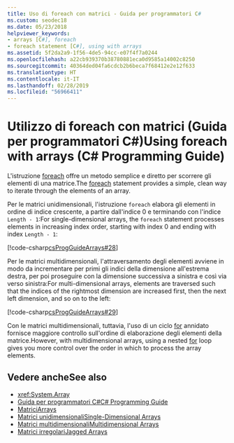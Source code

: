 ```yaml
---
title: Uso di foreach con matrici - Guida per programmatori C#
ms.custom: seodec18
ms.date: 05/23/2018
helpviewer_keywords:
- arrays [C#], foreach
- foreach statement [C#], using with arrays
ms.assetid: 5f2da2a9-1f56-4de5-94cc-e07f4f7a0244
ms.openlocfilehash: a22cb939370b38780881eca0d9585a14002c8250
ms.sourcegitcommit: 40364ded04fa6cdcb2b6beca7f68412e2e12f633
ms.translationtype: HT
ms.contentlocale: it-IT
ms.lasthandoff: 02/28/2019
ms.locfileid: "56966411"
---
```

# <a name="using-foreach-with-arrays-c-programming-guide"></a><span data-ttu-id="cc5d0-102">Utilizzo di foreach con matrici (Guida per programmatori C#)</span><span class="sxs-lookup"><span data-stu-id="cc5d0-102">Using foreach with arrays (C# Programming Guide)</span></span>

<span data-ttu-id="cc5d0-103">L'istruzione [foreach](../../language-reference/keywords/foreach-in.md) offre un metodo semplice e diretto per scorrere gli elementi di una matrice.</span><span class="sxs-lookup"><span data-stu-id="cc5d0-103">The [foreach](../../language-reference/keywords/foreach-in.md) statement provides a simple, clean way to iterate through the elements of an array.</span></span>

<span data-ttu-id="cc5d0-104">Per le matrici unidimensionali, l'istruzione `foreach` elabora gli elementi in ordine di indice crescente, a partire dall'indice 0 e terminando con l'indice `Length - 1`:</span><span class="sxs-lookup"><span data-stu-id="cc5d0-104">For single-dimensional arrays, the `foreach` statement processes elements in increasing index order, starting with index 0 and ending with index `Length - 1`:</span></span>

 [!code-csharp[csProgGuideArrays#28](~/samples/snippets/csharp/VS_Snippets_VBCSharp/csProgGuideArrays/CS/Arrays.cs#28)]

<span data-ttu-id="cc5d0-105">Per le matrici multidimensionali, l'attraversamento degli elementi avviene in modo da incrementare per primi gli indici della dimensione all'estrema destra, per poi proseguire con la dimensione successiva a sinistra e così via verso sinistra:</span><span class="sxs-lookup"><span data-stu-id="cc5d0-105">For multi-dimensional arrays, elements are traversed such that the indices of the rightmost dimension are increased first, then the next left dimension, and so on to the left:</span></span>

 [!code-csharp[csProgGuideArrays#29](~/samples/snippets/csharp/VS_Snippets_VBCSharp/csProgGuideArrays/CS/Arrays.cs#29)]

<span data-ttu-id="cc5d0-106">Con le matrici multidimensionali, tuttavia, l'uso di un ciclo [for](../../language-reference/keywords/for.md) annidato fornisce maggiore controllo sull'ordine di elaborazione degli elementi della matrice.</span><span class="sxs-lookup"><span data-stu-id="cc5d0-106">However, with multidimensional arrays, using a nested [for](../../language-reference/keywords/for.md) loop gives you more control over the order in which to process the array elements.</span></span>

## <a name="see-also"></a><span data-ttu-id="cc5d0-107">Vedere anche</span><span class="sxs-lookup"><span data-stu-id="cc5d0-107">See also</span></span>

- <xref:System.Array>
- [<span data-ttu-id="cc5d0-108">Guida per programmatori C#</span><span class="sxs-lookup"><span data-stu-id="cc5d0-108">C# Programming Guide</span></span>](../index.md)
- [<span data-ttu-id="cc5d0-109">Matrici</span><span class="sxs-lookup"><span data-stu-id="cc5d0-109">Arrays</span></span>](index.md)
- [<span data-ttu-id="cc5d0-110">Matrici unidimensionali</span><span class="sxs-lookup"><span data-stu-id="cc5d0-110">Single-Dimensional Arrays</span></span>](single-dimensional-arrays.md)
- [<span data-ttu-id="cc5d0-111">Matrici multidimensionali</span><span class="sxs-lookup"><span data-stu-id="cc5d0-111">Multidimensional Arrays</span></span>](multidimensional-arrays.md)
- [<span data-ttu-id="cc5d0-112">Matrici irregolari</span><span class="sxs-lookup"><span data-stu-id="cc5d0-112">Jagged Arrays</span></span>](jagged-arrays.md)

